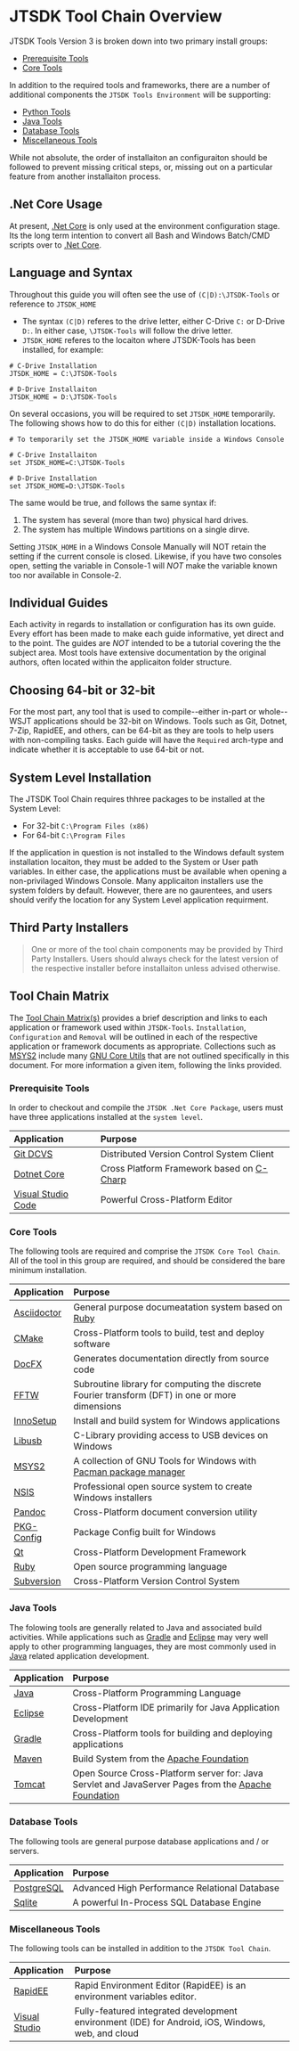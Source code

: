 # JTSDK Tool Chain Overview

JTSDK Tools Version 3 is broken down into two primary install groups:
* [Prerequisite Tools](jtsdk-prereq-install.md#prerequisite-installation)
* [Core Tools](jtsdk-core-install.md)

In addition to the required tools and frameworks, there are a number of additional
components the `JTSDK Tools Environment` will be supporting:

* [Python Tools](jtsdk-python-install.md)
* [Java Tools](jtsdk-java-install-java.md)
* [Database Tools](jtsdk-db-install.md)
* [Miscellaneous Tools](jtsdk-misc-install.md)

While not absolute, the order of installaiton an configuraiton should be
followed to prevent missing critical steps, or, missing out on a particular
feature from another installaiton process.

## .Net Core Usage
At present, [.Net Core](https://docs.microsoft.com/en-us/dotnet/core/index) is
only used at the environment configuration stage. Its the long term intention to
convert all Bash and Windows Batch/CMD scripts over to [.Net Core](https://docs.microsoft.com/en-us/dotnet/core/index).


## Language and Syntax

Throughout this guide you will often see the use of `(C|D):\JTSDK-Tools` or
reference to `JTSDK_HOME`

* The syntax `(C|D)` referes to the drive letter, either C-Drive `C:` or
D-Drive `D:`. In either case, `\JTSDK-Tools` will follow the drive letter.
* `JTSDK_HOME` referes to the locaiton where JTSDK-Tools has been installed,
for example:
```
# C-Drive Installation
JTSDK_HOME = C:\JTSDK-Tools

# D-Drive Installaiton
JTSDK_HOME = D:\JTSDK-Tools
```
On several occasions, you will be required to set `JTSDK_HOME` temporarily. The
following shows how to do this for either `(C|D)` installation locations. 
```
# To temporarily set the JTSDK_HOME variable inside a Windows Console

# C-Drive Installaiton
set JTSDK_HOME=C:\JTSDK-Tools

# D-Drive Installation
set JTSDK_HOME=D:\JTSDK-Tools
```

The same would be true, and follows the same syntax if:
1. The system has several (more than two) physical hard drives.
2. The system has multiple Windows partitions on a single dirve.

Setting `JTSDK_HOME` in a Windows Console Manually will NOT retain the setting
if the current console is closed. Likewise, if you have two consoles open,
setting the variable in Console-1 will *NOT* make the variable known too nor
available in Console-2.

## Individual Guides

Each activity in regards to installation or configuration has its own guide.
Every effort has been made to make each guide informative, yet direct and to the
point. The guides are *NOT* intended to be a tutorial covering the the subject
area. Most tools have extensive documentation by the original authors, often
located within the applicaiton folder structure.

## Choosing 64-bit or 32-bit

For the most part, any tool that is used to compile--either in-part or whole--
WSJT applications should be 32-bit on Windows. Tools such as Git, Dotnet, 7-Zip,
RapidEE, and others, can be 64-bit as they are tools to help users with
non-compiling tasks. Each guide will have the `Required` arch-type and indicate
whether it is acceptable to use 64-bit or not.

## System Level Installation

The JTSDK Tool Chain requires thhree packages to be installed at the System Level:
* For 32-bit `C:\Program Files (x86)`
* For 64-bit `C:\Program Files`

If the application in question is not installed to the Windows default system
installation locaiton, they must be added to the System or User path variables.
In either case, the applications must be available when opening a non-privilaged
Windows Console. Many applicaiton installers use the system folders by default.
However, there are no gaurentees, and users should verify the location for 
any System Level application requirment.

## Third Party Installers

>One or more of the tool chain components may be provided by Third Party
Installers. Users should always check for the latest version of the respective
installer before installaiton unless advised otherwise.

## Tool Chain Matrix

The [Tool Chain Matrix(s)](#tool-chain-matrix) provides a brief description and
links to each application or framework used within `JTSDK-Tools`. `Installation`,
`Configuration` and `Removal` will be outlined in each of the respective
application or framework documents as appropriate. Collections such as
[MSYS2](http://www.msys2.org/) include many [GNU Core Utils](https://www.gnu.org/software/coreutils/coreutils.html)
that are not outlined specifically in this document. For more information a given
item, following the links provided.

### Prerequisite Tools
In order to checkout and compile the `JTSDK .Net Core Package`, users must have
three applications installed at the `system level`.

| Application | Purpose |
| :--- | :--- |
| [Git DCVS](https://git-scm.com/) | Distributed Version Control System Client |
| [Dotnet Core](https://docs.microsoft.com/en-us/dotnet/core/index) | Cross Platform Framework based on [C-Charp](https://docs.microsoft.com/en-us/dotnet/csharp/programming-guide/) |
| [Visual Studio Code](https://code.visualstudio.com/docs) | Powerful Cross-Platform Editor |

### Core Tools
The following tools are required and comprise the `JTSDK Core Tool Chain`.
All of the tool in this group are required, and should be considered the bare
minimum installation.

| Application | Purpose |
| :--- | :--- |
| [Asciidoctor](https://asciidoctor.org/docs/) | General purpose documeatation system based on [Ruby](https://www.ruby-lang.org/en/) | 
| [CMake](https://cmake.org/) | Cross-Platform tools to build, test and deploy software |
| [DocFX](https://dotnet.github.io/docfx/) | Generates documentation directly from source code |
| [FFTW](http://fftw.org/) | Subroutine library for computing the discrete Fourier transform (DFT) in one or more dimensions |
| [InnoSetup](http://www.jrsoftware.org/isinfo.php) | Install and build system for Windows applications |
| [Libusb](https://libusb.info/) | C-Library providing access to USB devices on Windows |
| [MSYS2](http://www.msys2.org/) | A collection of GNU Tools for Windows with [Pacman package manager](https://wiki.archlinux.org/index.php/Pacman) |
| [NSIS](http://nsis.sourceforge.net/Main_Page) | Professional open source system to create Windows installers |
| [Pandoc](https://pandoc.org/index.html) | Cross-Platform document conversion utility |
| [PKG-Config](https://sourceforge.net/projects/pkgconfiglite/) | Package Config built for Windows |
| [Qt](https://www.qt.io/) | Cross-Platform Development Framework |
| [Ruby](https://www.ruby-lang.org/en/) | Open source programming language |
| [Subversion](http://svnbook.red-bean.com/en/1.6/svn.intro.whatis.html) | Cross-Platform Version Control System |

### Java Tools

The folowing tools are generally related to Java and associated build activities.
While applications such as [Gradle](https://gradle.org/) and [Eclipse](https://www.eclipse.org/downloads/)
may very well apply to other programming languages, they are most commonly used
in [Java](http://www.oracle.com/technetwork/java/javase/downloads/index.html) 
related application development.

| Application | Purpose |
| :--- | :--- |
| [Java](http://www.oracle.com/technetwork/java/javase/downloads/index.html) | Cross-Platform Programming Language |
| [Eclipse](https://www.eclipse.org/downloads/) | Cross-Platform IDE primarily for Java Application Development |
| [Gradle](https://gradle.org/) | Cross-Platform tools for building and deploying applications |
| [Maven](https://maven.apache.org/index.html) | Build System from the [Apache Foundation](https://www.apache.org/) |
| [Tomcat](https://tomcat.apache.org/) | Open Source Cross-Platform server for: Java Servlet and JavaServer Pages from the [Apache Foundation](https://www.apache.org/) |

### Database Tools

The following tools are general purpose database applications and / or servers.

| Application | Purpose |
| :--- | :--- |
| [PostgreSQL](https://www.postgresql.org/download/windows/) | Advanced High Performance Relational Database  |
| [Sqlite](https://sqlite.org/about.html) | A powerful In-Process SQL Database Engine  |

### Miscellaneous Tools

The following tools can be installed in addition to the `JTSDK Tool Chain`.

| Application | Purpose |
| :--- | :--- |
| [RapidEE](https://www.rapidee.com/en/about) | Rapid Environment Editor (RapidEE) is an environment variables editor. |
| [Visual Studio](https://www.visualstudio.com/vs/) | Fully-featured integrated development environment (IDE) for Android, iOS, Windows, web, and cloud |